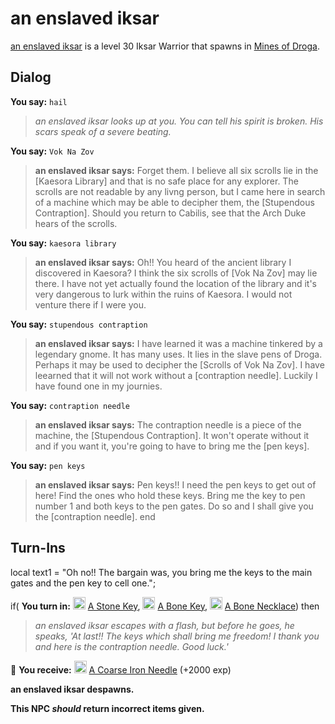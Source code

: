 # an enslaved iksar



[an enslaved iksar](/npc/81008) is a level 30 Iksar Warrior that spawns in [Mines of Droga](/zone/81).





## Dialog

**You say:** `hail`



>*an enslaved iksar looks up at you. You can tell his spirit is broken. His scars speak of a severe beating.*

**You say:** `Vok Na Zov`



>**an enslaved iksar says:** Forget them. I believe all six scrolls lie in the [Kaesora Library] and that is no safe place for any explorer. The scrolls are not readable by any livng person, but I came here in search of a machine which may be able to decipher them, the [Stupendous Contraption]. Should you return to Cabilis, see that the Arch Duke hears of the scrolls.

**You say:** `kaesora library`



>**an enslaved iksar says:** Oh!! You heard of the ancient library I discovered in Kaesora? I think the six scrolls of [Vok Na Zov] may lie there. I have not yet actually found the location of the library and it's very dangerous to lurk within the ruins of Kaesora. I would not venture there if I were you.

**You say:** `stupendous contraption`



>**an enslaved iksar says:** I have learned it was a machine tinkered by a legendary gnome. It has many uses. It lies in the slave pens of Droga. Perhaps it may be used to decipher the [Scrolls of Vok Na Zov]. I have leearned that it will not work without a [contraption needle]. Luckily I have found one in my journies.

**You say:** `contraption needle`



>**an enslaved iksar says:** The contraption needle is a piece of the machine, the [Stupendous Contraption]. It won't operate without it and if you want it, you're going to have to bring me the [pen keys].

**You say:** `pen keys`



>**an enslaved iksar says:** Pen keys!! I need the pen keys to get out of here! Find the ones who hold these keys. Bring me the key to pen number 1 and both keys to the pen gates. Do so and I shall give you the [contraption needle].
end



## Turn-Ins



local text1 = "Oh no!! The bargain was, you bring me the keys to the main gates and the pen key to cell one.";





if( **You turn in:** <img style="background:url(/static/icons/blank_slot.gif);width:20px;height:20px;" src="/static/icons/item_1079.png" alt="" /> <a
                                href="/item/12708" data-url="12708" class="tooltip-link link">A Stone Key</a>, <img style="background:url(/static/icons/blank_slot.gif);width:20px;height:20px;" src="/static/icons/item_1078.png" alt="" /> <a
                                href="/item/12712" data-url="12712" class="tooltip-link link">A Bone Key</a>, <img style="background:url(/static/icons/blank_slot.gif);width:20px;height:20px;" src="/static/icons/item_502.png" alt="" /> <a
                                href="/item/12713" data-url="12713" class="tooltip-link link">A Bone Necklace</a>) then 


>*an enslaved iksar escapes with a flash, but before he goes, he speaks, 'At last!! The keys which shall bring me freedom! I thank you and here is the contraption needle. Good luck.'*


 &#127873; **You receive:**  <img style="background:url(/static/icons/blank_slot.gif);width:20px;height:20px;" src="/static/icons/item_574.png" alt="" /> <a
                                href="/item/12714" data-url="12714" class="tooltip-link link">A Coarse Iron Needle</a> (+2000 exp)

 


**an enslaved iksar despawns.**

**This NPC *should* return incorrect items given.**






